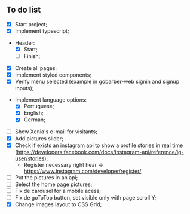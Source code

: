 ## To do list

- [x] Start project;
- [x] Implement typescript;
- Header:
  - [x] Start;
  - [ ] Finish;
- [x] Create all pages;
- [x] Implement styled components;
- [x] Verify menu selected (example in gobarber-web signin and signup inputs);
- Implement language options:
  - [x] Portuguese;
  - [x] English;
  - [x] German;
- [ ] Show Xenia's e-mail for visitants;
- [x] Add pictures slider;
- [x] Check if exists an instagram api to show a profile stories in real time (https://developers.facebook.com/docs/instagram-api/reference/ig-user/stories);
  - Register necessary right hear -> https://www.instagram.com/developer/register/
- [ ] Put the pictures in an api;
- [ ] Select the home page pictures;
- [ ] Fix de carousel for a mobile acess;
- [ ] Fix de goToTop button, set visible only with page scroll Y;
- [x] Change images layout to CSS Grid;
